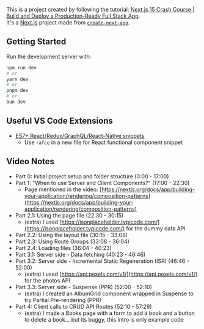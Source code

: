 This is a project created by following the tutorial: [Next.js 15 Crash Course | Build and Deploy a Production-Ready Full Stack App](https://www.youtube.com/watch?v=Zq5fmkH0T78).<br />
It's a [Next.js](https://nextjs.org) project made from [`create-next-app`](https://nextjs.org/docs/app/api-reference/cli/create-next-app).<br />


## Getting Started

Run the development server with:

```bash
npm run dev
# or
yarn dev
# or
pnpm dev
# or
bun dev
```

## Useful VS Code Extensions
- [ES7+ React/Redux/GraphQL/React-Native snippets](https://marketplace.visualstudio.com/items?itemName=dsznajder.es7-react-js-snippets)
  - Use `rafce` in a new file for React functional component snippet

## Video Notes
- Part 0: Initial project setup and folder structure (0:00 - 17:00)
- Part 1: "When to use Server and Client Components?" (17:00 - 22:30)
	- Page mentioned in the video: [https://nextjs.org/docs/app/building-your-application/rendering/composition-patterns](https://nextjs.org/docs/app/building-your-application/rendering/composition-patterns)
- Part 2.1: Using the page file (22:30 - 30:15)
	- (extra) I used [https://jsonplaceholder.typicode.com/](https://jsonplaceholder.typicode.com/) for the dummy data API
- Part 2.2: Using the layout file (30:15 - 33:08)
- Part 2.3: Using Route Groups (33:08 - 36:04)
- Part 2.4: Loading files (36:04 - 40:23)
- Part 3.1: Server side - Data fetching (40:23 - 46:46)
- Part 3.2: Server side - Incremental Static Regeneration (ISR) (46:46 - 52:00)
	- (extra) I used [https://api.pexels.com/v1/](https://api.pexels.com/v1/) for the photos API
- Part 3.3: Server side - Suspense (PPR) (52:00 - 52:10)
	- (extra) I created an AlbumGrid component wrapped in Suspense to try Partial Pre-rendering (PPR)
- Part 4: Client calls to CRUD API Routes (52:10 - 57:29)
  - (extra) I made a Books page with a form to add a book and a button to delete a book... but its buggy, this intro is only example code
